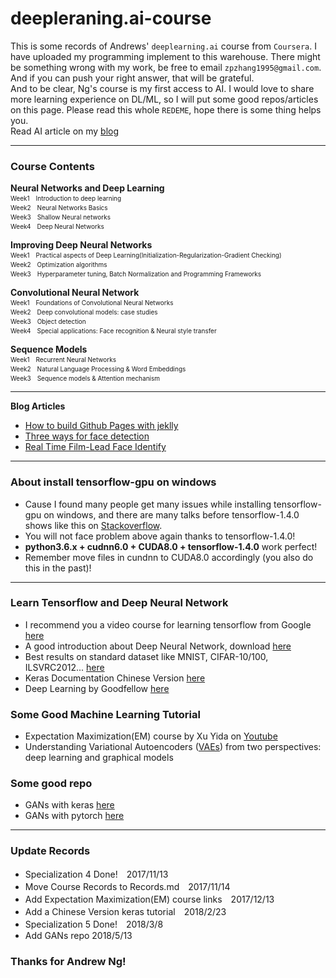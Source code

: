 # deepleraning.ai-course
This is some records of Andrews' `deeplearning.ai` course from `Coursera`. I have uploaded my programming implement to this warehouse. There might be something wrong with my work, be free to email `zpzhang1995@gmail.com`. And if you can push your right answer, that will be grateful.<br/>
And to be clear, Ng's course is my first access to AI. I would love to share more learning experience on DL/ML, so I will put some good repos/articles on this page. Please read this whole `REDEME`, hope there is some thing helps you. <br/>
Read AI article on my [blog](https://judasdie.github.io/)

------
### Course Contents
**Neural Networks and Deep Learning**  
<font size=1>Week1　Introduction to deep learning</font>  
<font size=1>Week2　Neural Networks Basics</font>   
<font size=1>Week3　Shallow Neural networks</font>   
<font size=1>Week4　Deep Neural Networks</font>   

**Improving Deep Neural Networks**  
<font size=1>Week1　Practical aspects of Deep Learning(Initialization-Regularization-Gradient Checking)</font>  
<font size=1>Week2　Optimization algorithms</font>  
<font size=1>Week3　Hyperparameter tuning, Batch Normalization and Programming Frameworks</font>  

**Convolutional Neural Network**  
<font size=1>Week1　Foundations of Convolutional Neural Networks</font>  
<font size=1>Week2　Deep convolutional models: case studies</font>  
<font size=1>Week3　Object detection</font>  
<font size=1>Week4　Special applications: Face recognition & Neural style transfer</font>  
   
**Sequence Models**  
<font size=1>Week1　Recurrent Neural Networks</font>  
<font size=1>Week2　Natural Language Processing & Word Embeddings</font>  
<font size=1>Week3　Sequence models & Attention mechanism</font>  
   
------
**Blog Articles**  
- [How to build Github Pages with jeklly](https://judasdie.github.io/2018/04/use-jeklly-build-githubpages/)
- [Three ways for face detection](https://judasdie.github.io/2018/04/three-ways-for-face-detection/)
- [Real Time Film-Lead Face Identify](https://judasdie.github.io/2018/04/real-time-film-lead-face-identify/)

------

### About install tensorflow-gpu on windows
- Cause I found many people get many issues while installing tensorflow-gpu on windows, and there are many talks before tensorflow-1.4.0 shows like this on [Stackoverflow](https://stackoverflow.com/questions/42011070/on-windows-running-import-tensorflow-generates-no-module-named-pywrap-tenso).   
- You will not face problem above again thanks to tensorflow-1.4.0!  
-  **python3.6.x + cudnn6.0 + CUDA8.0 + tensorflow-1.4.0** work perfect!
- Remember move files in cundnn to CUDA8.0 accordingly (you also do this in the past)!

-----
### Learn Tensorflow and Deep Neural Network
- I recommend you a video course for learning tensorflow from Google [here](http://pan.baidu.com/s/1ge2xPuF)
- A good introduction about Deep Neural Network, download [here](http://pan.baidu.com/s/1c1FviBA) <br/>
- Best results on standard dataset like MNIST, CIFAR-10/100, ILSVRC2012... [here](http://rodrigob.github.io/are_we_there_yet/build/)<br/>
- Keras Documentation Chinese Version [here](https://pan.baidu.com/s/1dGsZPRj)<br/>
- Deep Learning by Goodfellow [here](https://pan.baidu.com/s/1sm0dvBn)
### Some Good Machine Learning Tutorial
- Expectation Maximization(EM) course by Xu Yida on [Youtube](https://www.youtube.com/watch?v=Bq5s80ZCmC0&list=PLyAft-JyjIYpno8IfZZS0mnxD5TYZ6BIc)<br/>
- Understanding Variational Autoencoders ([VAEs](https://jaan.io/what-is-variational-autoencoder-vae-tutorial/)) from two perspectives: deep learning and graphical models

### Some good repo
- GANs with keras [here](https://github.com/eriklindernoren/Keras-GAN)<br/>
- GANs with pytorch [here](https://github.com/eriklindernoren/PyTorch-GAN)

-----
### Update Records
- Specialization 4 Done!　2017/11/13
- Move Course Records to Records.md　2017/11/14
- Add Expectation Maximization(EM) course links　2017/12/13
- Add a Chinese Version keras tutorial　2018/2/23
- Specialization 5 Done!　2018/3/8
- Add GANs repo  2018/5/13


### Thanks for Andrew Ng!


